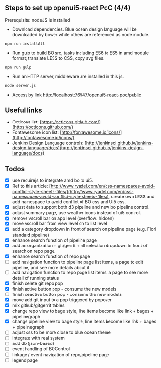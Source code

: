Steps to set up openui5-react PoC (4/4)
--------------
Prerequisite: nodeJS is installed

 * Download dependencies. Blue ocean design language will be downloaded by bower while others are referenced as node module.
```sh
npm run installAll
```
 * Run gulp to build BO src, tasks including ES6 to ES5 in amd module format; translate LESS to CSS, copy svg files.
```sh
npm run gulp
```
 * Run an HTTP server, middleware are installed in this js.
```sh
node server.js
```
 * Access by link [http://localhost:76547/openui5-react-poc/public](http://localhost:7654/openui5-react-poc/public)

Useful links
--------------
* Octicons list: [https://octicons.github.com/](https://octicons.github.com/)
* Fontawesome icon list: [http://fontawesome.io/icons/](http://fontawesome.io/icons/)
* Jenkins Design Language controls: [http://jenkinsci.github.io/jenkins-design-language/docs](http://jenkinsci.github.io/jenkins-design-language/docs)

Todos
--------------
- [x] use requirejs to integrate amd bo to ui5.
- [x] Ref to this article: [http://www.ryadel.com/en/css-namespaces-avoid-conflict-style-sheets-files/](http://www.ryadel.com/en/css-namespaces-avoid-conflict-style-sheets-files/), create own LESS and add namespace to avoid conflict of BO css and UI5 css.
- [x] adjust data to support both d3 pipeline and new bo pipeline control.
- [x] adjust summary page, use weather icons instead of ui5 control.
- [x] remove vscroll bar on app level (overflow: hidden)
- [x] move vscroll bar from view level on to list level
- [x] add a category dropdown in front of search on pipeline page (e.g. Fiori standard pipeline)
- [x] enhance search function of pipeline page
- [x] add an organization + git/gerrit + all selection dropdown in front of search on repo page.
- [x] enhance search function of repo page
- [ ] add navigation function to pipeline page list items, a page to edit pipeline, and see more details about it
- [ ] add navigation function to repo page list items, a page to see more detail of running status
- [x] finish delete git repo pop
- [x] finish active button pop - consume the new models
- [ ] finish deactive button pop - consume the new models
- [x] move add git input to a pop triggered by popover
- [x] mix github/gitgerrit tables
- [x] change repo view to bage style, line items become like link + bages + pipelinegraph
- [x] change pipeline view to bage style, line items become like link + bages + pipelinegraph
- [ ] adjust css to be more close to blue ocean theme
- [ ] integrate with real system
- [ ] add db (json-based)
- [ ] event handling of BOControl
- [ ] linkage / event navigation of repo/pipeline page
- [ ] legend page